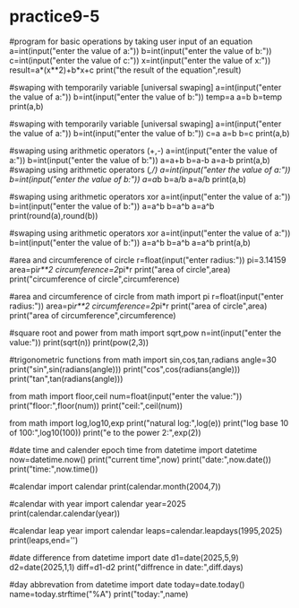 # practice9-5
#program for basic operations by taking user input of an equation
a=int(input("enter the value of a:"))
b=int(input("enter the value of b:"))
c=int(input("enter the value of c:"))
x=int(input("enter the value of x:"))
result=a*(x**2)+b*x+c
print("the result of the equation",result)

#swaping with temporarily variable [universal swaping]
a=int(input("enter the value of a:"))
b=int(input("enter the value of b:"))
temp=a
a=b
b=temp
print(a,b)

#swaping with temporarily variable [universal swaping]
a=int(input("enter the value of a:"))
b=int(input("enter the value of b:"))
c=a
a=b
b=c
print(a,b)

#swaping using arithmetic operators (+,-)
a=int(input("enter the value of a:"))
b=int(input("enter the value of b:"))
a=a+b
b=a-b
a=a-b
print(a,b)
#swaping using arithmetic operators (*,/)
a=int(input("enter the value of a:"))
b=int(input("enter the value of b:"))
a=a*b
b=a/b
a=a/b
print(a,b)

#swaping using arithmetic operators xor
a=int(input("enter the value of a:"))
b=int(input("enter the value of b:"))
a=a^b
b=a^b
a=a^b
print(round(a),round(b))

#swaping using arithmetic operators xor
a=int(input("enter the value of a:"))
b=int(input("enter the value of b:"))
a=a^b
b=a^b
a=a^b
print(a,b)

#area and circumference of circle
r=float(input("enter radius:"))
pi=3.14159
area=pi*r**2
circumference=2*pi*r
print("area of circle",area)
print("circumference of circle",circumference)

#area and circumference of circle
from math import pi
r=float(input("enter radius:"))
area=pi*r**2
circumference=2*pi*r
print("area of circle",area)
print("area of circumference",circumference)

#square root and power
from math import sqrt,pow
n=int(input("enter the value:"))
print(sqrt(n))
print(pow(2,3))

#trigonometric functions
from math import sin,cos,tan,radians
angle=30
print("sin",sin(radians(angle)))
print("cos",cos(radians(angle)))
print("tan",tan(radians(angle)))

from math import floor,ceil
num=float(input("enter the value:"))
print("floor:",floor(num))
print("ceil:",ceil(num))

from math import log,log10,exp
print("natural log:",log(e))
print("log base 10 of 100:",log10(100))
print("e to the power 2:",exp(2))

#date time and calender epoch time
from datetime import datetime
now=datetime.now()
print("current time",now)
print("date:",now.date())
print("time:",now.time())

#calendar
import calendar
print(calendar.month(2004,7))

#calendar with year
import calendar
year=2025
print(calendar.calendar(year))

#calendar leap year
import calendar
leaps=calendar.leapdays(1995,2025)
print(leaps,end='')

#date difference 
from datetime import date
d1=date(2025,5,9)
d2=date(2025,1,1)
diff=d1-d2
print("diffrence in date:",diff.days)

#day abbrevation
from datetime import date
today=date.today()
name=today.strftime("%A")
print("today:",name)
